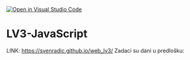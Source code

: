 [![Open in Visual Studio Code](https://classroom.github.com/assets/open-in-vscode-2e0aaae1b6195c2367325f4f02e2d04e9abb55f0b24a779b69b11b9e10269abc.svg)](https://classroom.github.com/online_ide?assignment_repo_id=19346851&assignment_repo_type=AssignmentRepo)
# LV3-JavaScript

LINK:
  https://svenradic.github.io/web_lv3/
Zadaci su dani u predlošku:
